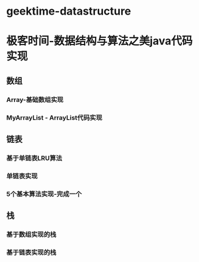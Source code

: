# geektime-datastructure
# 极客时间-数据结构与算法之美java代码实现
## 数组
### Array-基础数组实现
### MyArrayList - ArrayList代码实现
## 链表
### 基于单链表LRU算法
### 单链表实现
### 5个基本算法实现-完成一个
## 栈
### 基于数组实现的栈
### 基于链表实现的栈
